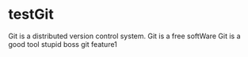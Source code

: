# testGit
Git is a distributed version control system.
Git is a free softWare
Git is a good tool
stupid boss
git feature1
